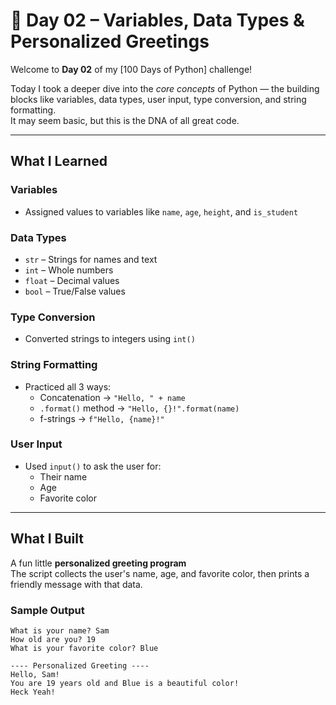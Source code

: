 # 🐍 Day 02 – Variables, Data Types & Personalized Greetings

Welcome to **Day 02** of my [100 Days of Python] challenge!

Today I took a deeper dive into the *core concepts* of Python — the building blocks like variables, data types, user input, type conversion, and string formatting.  
It may seem basic, but this is the DNA of all great code.

---

## What I Learned

### Variables
- Assigned values to variables like `name`, `age`, `height`, and `is_student`

### Data Types
- `str` – Strings for names and text
- `int` – Whole numbers
- `float` – Decimal values
- `bool` – True/False values

### Type Conversion
- Converted strings to integers using `int()`

### String Formatting
- Practiced all 3 ways:
  - Concatenation → `"Hello, " + name`
  - `.format()` method → `"Hello, {}!".format(name)`
  - f-strings → `f"Hello, {name}!"`

### User Input
- Used `input()` to ask the user for:
  - Their name
  - Age
  - Favorite color

---

## What I Built

A fun little **personalized greeting program**  
The script collects the user's name, age, and favorite color, then prints a friendly message with that data.

### Sample Output

```text
What is your name? Sam
How old are you? 19
What is your favorite color? Blue

---- Personalized Greeting ----
Hello, Sam!
You are 19 years old and Blue is a beautiful color!
Heck Yeah!
